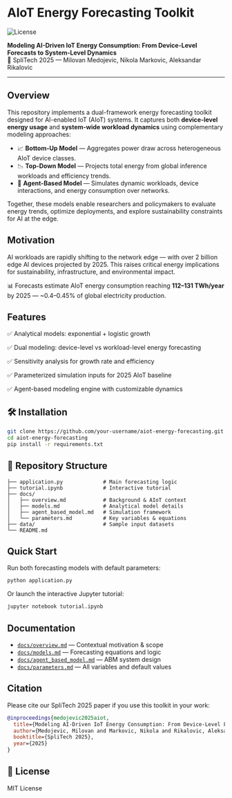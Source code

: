 # AIoT Energy Forecasting Toolkit  
![License](https://img.shields.io/badge/License-MIT%20with%20Citation%20Clause-blue)

**Modeling AI-Driven IoT Energy Consumption: From Device-Level Forecasts to System-Level Dynamics**  
📄 SpliTech 2025 — Milovan Medojevic, Nikola Markovic, Aleksandar Rikalovic

---

##  Overview

This repository implements a dual-framework energy forecasting toolkit designed for AI-enabled IoT (AIoT) systems. It captures both **device-level energy usage** and **system-wide workload dynamics** using complementary modeling approaches:

- 📈 **Bottom-Up Model** — Aggregates power draw across heterogeneous AIoT device classes.
- 📉 **Top-Down Model** — Projects total energy from global inference workloads and efficiency trends.
- 🤖 **Agent-Based Model** — Simulates dynamic workloads, device interactions, and energy consumption over networks.

Together, these models enable researchers and policymakers to evaluate energy trends, optimize deployments, and explore sustainability constraints for AI at the edge.



##  Motivation

AI workloads are rapidly shifting to the network edge — with over 2 billion edge AI devices projected by 2025. This raises critical energy implications for sustainability, infrastructure, and environmental impact.

 📊 Forecasts estimate AIoT energy consumption reaching **112–131 TWh/year** by 2025 — ~0.4–0.45% of global electricity production.


##  Features

✅ Analytical models: exponential + logistic growth

✅ Dual modeling: device-level vs workload-level energy forecasting

✅ Sensitivity analysis for growth rate and efficiency

✅ Parameterized simulation inputs for 2025 AIoT baseline

✅ Agent-based modeling engine with customizable dynamics




## 🛠️ Installation

```bash
git clone https://github.com/your-username/aiot-energy-forecasting.git
cd aiot-energy-forecasting
pip install -r requirements.txt
```

## 📂 Repository Structure

```
├── application.py             # Main forecasting logic
├── tutorial.ipynb             # Interactive tutorial
├── docs/
│   ├── overview.md            # Background & AIoT context
│   ├── models.md              # Analytical model details
│   ├── agent_based_model.md   # Simulation framework
│   └── parameters.md          # Key variables & equations
├── data/                      # Sample input datasets
└── README.md
```

##  Quick Start

Run both forecasting models with default parameters:

```bash
python application.py
```

Or launch the interactive Jupyter tutorial:

```bash
jupyter notebook tutorial.ipynb
```

## Documentation

* [`docs/overview.md`](docs/overview.md) — Contextual motivation & scope
* [`docs/models.md`](docs/models.md) — Forecasting equations and logic
* [`docs/agent_based_model.md`](docs/agent_based_model.md) — ABM system design
* [`docs/parameters.md`](docs/parameters.md) — All variables and default values

## Citation

Please cite our SpliTech 2025 paper if you use this toolkit in your work:

```bibtex
@inproceedings{medojevic2025aiot,
  title={Modeling AI-Driven IoT Energy Consumption: From Device-Level Forecasts to System-Level Dynamics},
  author={Medojevic, Milovan and Markovic, Nikola and Rikalovic, Aleksandar},
  booktitle={SpliTech 2025},
  year={2025}
}
```

## 📄 License

MIT License


